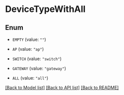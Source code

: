 # DeviceTypeWithAll

## Enum


* `EMPTY` (value: `""`)

* `AP` (value: `"ap"`)

* `SWITCH` (value: `"switch"`)

* `GATEWAY` (value: `"gateway"`)

* `ALL` (value: `"all"`)


[[Back to Model list]](../README.md#documentation-for-models) [[Back to API list]](../README.md#documentation-for-api-endpoints) [[Back to README]](../README.md)


